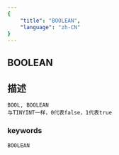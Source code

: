 ```yaml
---
{
    "title": "BOOLEAN",
    "language": "zh-CN"
}
---
```


## BOOLEAN
## 描述
    BOOL, BOOLEAN
    与TINYINT一样，0代表false，1代表true

### keywords

    BOOLEAN
